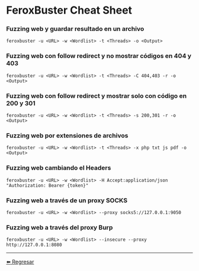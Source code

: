# FeroxBuster Cheat Sheet

### Fuzzing web y guardar resultado en un archivo
```
feroxbuster -u <URL> -w <Wordlist> -t <Threads> -o <Output>
```

### Fuzzing web con follow redirect y no mostrar códigos en 404 y 403
```
feroxbuster -u <URL> -w <Wordlist> -t <Threads> -C 404,403 -r -o <Output>
```

### Fuzzing web con follow redirect y mostrar solo con código en 200 y 301
```
feroxbuster -u <URL> -w <Wordlist> -t <Threads> -s 200,301 -r -o <Output>
```

### Fuzzing web por extensiones de archivos
```
feroxbuster -u <URL> -w <Wordlist> -t <Threads> -x php txt js pdf -o <Output>
```

### Fuzzing web cambiando el Headers
```
feroxbuster -u <URL> -w <Wordlist> -H Accept:application/json "Authorization: Bearer {token}"
```

### Fuzzing web a través de un proxy SOCKS
```
feroxbuster -u <URL> -w <Wordlist> --proxy socks5://127.0.0.1:9050
```

### Fuzzing web a través del proxy Burp
```
feroxbuster -u <URL> -w <Wordlist> --insecure --proxy http://127.0.0.1:8080
```

---

[:arrow_left: Regresar](https://github.com/m4lal0/cheatsheets)